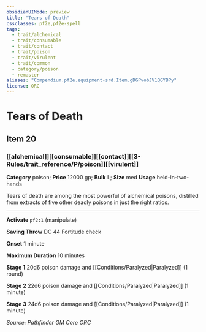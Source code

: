 ```yaml
---
obsidianUIMode: preview
title: "Tears of Death"
cssclasses: pf2e,pf2e-spell
tags:
  - trait/alchemical
  - trait/consumable
  - trait/contact
  - trait/poison
  - trait/virulent
  - trait/common
  - category/poison
  - remaster
aliases: "Compendium.pf2e.equipment-srd.Item.gDGPvobJV1QGYBPy"
license: ORC
---
```

# Tears of Death
## Item 20
### [[alchemical]][[consumable]][[contact]][[3-Rules/trait_reference/P/poison]][[virulent]]

**Category** poison; 
**Price** 12000 gp; 
**Bulk** L; **Size** med
**Usage** held-in-two-hands

Tears of death are among the most powerful of alchemical poisons, distilled from extracts of five other deadly poisons in just the right ratios.

* * *

**Activate** `pf2:1` (manipulate)

**Saving Throw** DC 44 Fortitude check

**Onset** 1 minute

**Maximum Duration** 10 minutes

**Stage 1** 20d6 poison damage and [[Conditions/Paralyzed|Paralyzed]] (1 round)

**Stage 2** 22d6 poison damage and [[Conditions/Paralyzed|Paralyzed]] (1 minute)

**Stage 3** 24d6 poison damage and [[Conditions/Paralyzed|Paralyzed]] (1 minute)

*Source: Pathfinder GM Core*
*ORC*